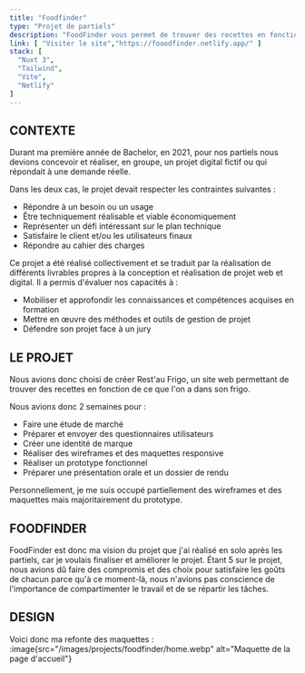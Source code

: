 ```yaml
---
title: "Foodfinder"
type: "Projet de partiels"
description: "FoodFinder vous permet de trouver des recettes en fonction des ingrédients que vous avez dans votre frigo."
link: [ "Visiter le site","https://fooodfinder.netlify.app/" ]
stack: [
  "Nuxt 3",
  "Tailwind",
  "Vite",
  "Netlify"
]
---
```


## CONTEXTE

Durant ma première année de Bachelor, en 2021, pour nos partiels nous devions concevoir et réaliser, en groupe, un
projet digital fictif ou qui répondait à une demande réelle.

Dans les deux cas, le projet devait respecter les contraintes suivantes :

- Répondre à un besoin ou un usage
- Être techniquement réalisable et viable économiquement
- Représenter un défi intéressant sur le plan technique
- Satisfaire le client et/ou les utilisateurs finaux
- Répondre au cahier des charges

Ce projet a été réalisé collectivement et se traduit par la réalisation de différents livrables propres à la conception
et réalisation de projet web et digital. Il a permis d'évaluer nos capacités à :

- Mobiliser et approfondir les connaissances et compétences acquises en formation
- Mettre en œuvre des méthodes et outils de gestion de projet
- Défendre son projet face à un jury

## LE PROJET

Nous avions donc choisi de créer Rest'au Frigo, un site web permettant de trouver des recettes en fonction de ce que
l'on a dans son frigo.

Nous avions donc 2 semaines pour :

- Faire une étude de marché
- Préparer et envoyer des questionnaires utilisateurs
- Créer une identité de marque
- Réaliser des wireframes et des maquettes responsive
- Réaliser un prototype fonctionnel
- Préparer une présentation orale et un dossier de rendu

Personnellement, je me suis occupé partiellement des wireframes et des maquettes mais majoritairement du prototype.

## FOODFINDER

FoodFinder est donc ma vision du projet que j'ai réalisé en solo après les partiels, car je voulais finaliser et
améliorer le projet. Étant 5 sur le projet, nous avions dû faire des compromis et des choix pour satisfaire les goûts de
chacun parce qu'à ce moment-là, nous n'avions pas conscience de l'importance de compartimenter le travail et de se
répartir
les tâches.

## DESIGN

Voici donc ma refonte des maquettes :
:image{src="/images/projects/foodfinder/home.webp" alt="Maquette de la page d'accueil"}